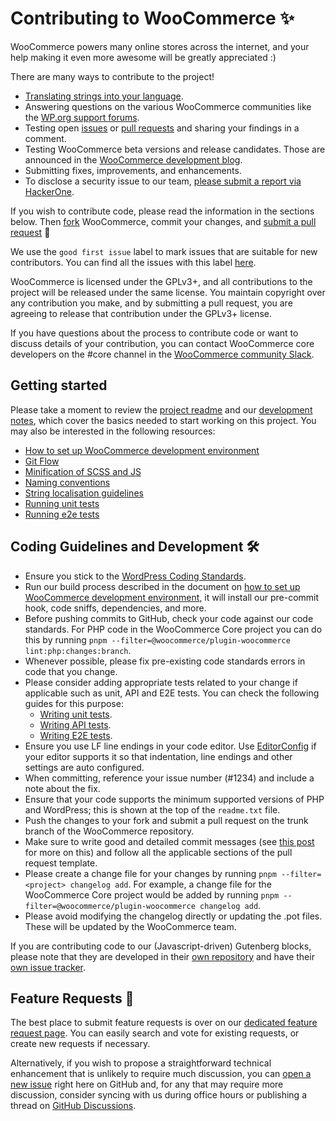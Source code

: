 # Contributing to WooCommerce ✨

WooCommerce powers many online stores across the internet, and your help making it even more awesome will be greatly appreciated :)

There are many ways to contribute to the project!

- [Translating strings into your language](https://github.com/woocommerce/woocommerce/wiki/Translating-WooCommerce).
- Answering questions on the various WooCommerce communities like the [WP.org support forums](https://wordpress.org/support/plugin/woocommerce/).
- Testing open [issues](https://github.com/woocommerce/woocommerce/issues) or [pull requests](https://github.com/woocommerce/woocommerce/pulls) and sharing your findings in a comment.
- Testing WooCommerce beta versions and release candidates. Those are announced in the [WooCommerce development blog](https://developer.woo.com/blog/).
- Submitting fixes, improvements, and enhancements.
- To disclose a security issue to our team, [please submit a report via HackerOne](https://hackerone.com/automattic/).

If you wish to contribute code, please read the information in the sections below. Then [fork](https://docs.github.com/en/get-started/quickstart/fork-a-repo) WooCommerce, commit your changes, and [submit a pull request](https://docs.github.com/en/pull-requests/collaborating-with-pull-requests/proposing-changes-to-your-work-with-pull-requests/about-pull-requests) 🎉

We use the `good first issue` label to mark issues that are suitable for new contributors. You can find all the issues with this label [here](https://github.com/woocommerce/woocommerce/issues?q=is%3Aopen+is%3Aissue+label%3A%22type%3A+good+first+issue%22).

WooCommerce is licensed under the GPLv3+, and all contributions to the project will be released under the same license. You maintain copyright over any contribution you make, and by submitting a pull request, you are agreeing to release that contribution under the GPLv3+ license.

If you have questions about the process to contribute code or want to discuss details of your contribution, you can contact WooCommerce core developers on the #core channel in the [WooCommerce community Slack](https://woocommerce.com/community-slack/).

## Getting started

Please take a moment to review the [project readme](https://github.com/woocommerce/woocommerce/blob/trunk/README.md) and our [development notes](https://github.com/woocommerce/woocommerce/blob/trunk/DEVELOPMENT.md), which cover the basics needed to start working on this project. You may also be interested in the following resources:

- [How to set up WooCommerce development environment](https://github.com/woocommerce/woocommerce/wiki/How-to-set-up-WooCommerce-development-environment)
- [Git Flow](https://github.com/woocommerce/woocommerce/wiki/WooCommerce-Git-Flow)
- [Minification of SCSS and JS](https://github.com/woocommerce/woocommerce/wiki/Minification-of-SCSS-and-JS)
- [Naming conventions](https://github.com/woocommerce/woocommerce/wiki/Naming-conventions)
- [String localisation guidelines](https://github.com/woocommerce/woocommerce/wiki/String-localisation-guidelines)
- [Running unit tests](https://github.com/woocommerce/woocommerce/blob/trunk/plugins/woocommerce/tests/README.md)
- [Running e2e tests](https://github.com/woocommerce/woocommerce/blob/trunk/plugins/woocommerce/tests/e2e/README.md)

## Coding Guidelines and Development 🛠

- Ensure you stick to the [WordPress Coding Standards](https://make.wordpress.org/core/handbook/best-practices/coding-standards/php/).
- Run our build process described in the document on [how to set up WooCommerce development environment](https://github.com/woocommerce/woocommerce/wiki/How-to-set-up-WooCommerce-development-environment), it will install our pre-commit hook, code sniffs, dependencies, and more.
- Before pushing commits to GitHub, check your code against our code standards. For PHP code in the WooCommerce Core project you can do this by running `pnpm --filter=@woocommerce/plugin-woocommerce lint:php:changes:branch`.
- Whenever possible, please fix pre-existing code standards errors in code that you change.
- Please consider adding appropriate tests related to your change if applicable such as unit, API and E2E tests. You can check the following guides for this purpose:
    - [Writing unit tests](https://github.com/woocommerce/woocommerce/blob/trunk/plugins/woocommerce/tests/README.md#guide-for-writing-unit-tests).
    - [Writing API tests](https://github.com/woocommerce/woocommerce/tree/trunk/plugins/woocommerce/tests/api-core-tests#guide-for-writing-api-tests).
    - [Writing E2E tests](https://github.com/woocommerce/woocommerce/tree/trunk/plugins/woocommerce/tests/e2e-pw#guide-for-writing-e2e-tests).
- Ensure you use LF line endings in your code editor. Use [EditorConfig](http://editorconfig.org/) if your editor supports it so that indentation, line endings and other settings are auto configured.
- When committing, reference your issue number (#1234) and include a note about the fix.
- Ensure that your code supports the minimum supported versions of PHP and WordPress; this is shown at the top of the `readme.txt` file.
- Push the changes to your fork and submit a pull request on the trunk branch of the WooCommerce repository.
- Make sure to write good and detailed commit messages (see [this post](https://chris.beams.io/posts/git-commit/) for more on this) and follow all the applicable sections of the pull request template.
- Please create a change file for your changes by running `pnpm --filter=<project> changelog add`. For example, a change file for the WooCommerce Core project would be added by running `pnpm --filter=@woocommerce/plugin-woocommerce changelog add`. 
- Please avoid modifying the changelog directly or updating the .pot files. These will be updated by the WooCommerce team. 

If you are contributing code to our (Javascript-driven) Gutenberg blocks, please note that they are developed in their [own repository](https://github.com/woocommerce/woocommerce-gutenberg-products-block) and have their [own issue tracker](https://github.com/woocommerce/woocommerce-gutenberg-products-block/issues).

## Feature Requests 🚀

The best place to submit feature requests is over on our [dedicated feature request page](https://woocommerce.com/feature-requests/woocommerce/). You can easily search and vote for existing requests, or create new requests if necessary.

Alternatively, if you wish to propose a straightforward technical enhancement that is unlikely to require much discussion, you can [open a new issue](https://github.com/woocommerce/woocommerce/issues/new?assignees=&labels=type%3A+enhancement%2Cstatus%3A+awaiting+triage&template=2-enhancement.yml&title=%5BEnhancement%5D%3A+) right here on GitHub and, for any that may require more discussion, consider syncing with us during office hours or publishing a thread on [GitHub Discussions](https://github.com/woocommerce/woocommerce/discussions).
